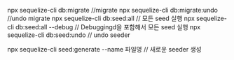 npx sequelize-cli db:migrate  //migrate
npx sequelize-cli db:migrate:undo  //undo migrate
npx sequelize-cli db:seed:all // 모든 seed 실행
npx sequelize-cli db:seed:all --debug // Debuggingd을 포함해서 모든 seed 실행
npx sequelize-cli db:seed:undo // undo seeder

npx sequelize-cli seed:generate --name 파일명 // 새로운 seeder 생성

